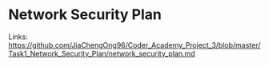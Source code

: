 # Network Security Plan

Links: https://github.com/JiaChengOng96/Coder_Academy_Project_3/blob/master/Task1_Network_Security_Plan/network_security_plan.md